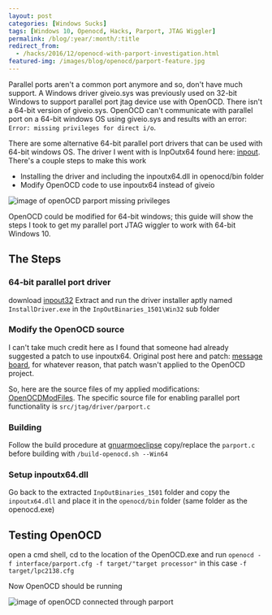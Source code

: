 ```yaml
---
layout: post
categories: [Windows Sucks]
tags: [Windows 10, Openocd, Hacks, Parport, JTAG Wiggler]
permalink: /blog/:year/:month/:title
redirect_from:
  - /hacks/2016/12/openocd-with-parport-investigation.html
featured-img: /images/blog/openocd/parport-feature.jpg
---
```


Parallel ports aren't a common port anymore and so, don't have much support. A Windows driver giveio.sys was previously used on 32-bit Windows to support parallel port jtag device use with OpenOCD. There isn't a 64-bit version of giveio.sys. OpenOCD can't communicate with parallel port on a 64-bit windows OS using giveio.sys and results with an error: `Error: missing privileges for direct i/o`.

There are some alternative 64-bit parallel port drivers that can be used with 64-bit windows OS. The driver I went with is InpOutx64 found here: [inpout](http://www.highrez.co.uk/downloads/inpout32/). There's a couple steps to make this work
- Installing the driver and including the inpoutx64.dll in openocd/bin folder
- Modify OpenOCD code to use inpoutx64 instead of giveio

<img src="/images/blog/openocd/parport-fail.png" alt="image of openOCD parport missing privileges" title = "openOCD missing privileges" class="img-fluid"/>

OpenOCD could be modified for 64-bit windows; this guide will show the steps I took to get my parallel port JTAG wiggler to work with 64-bit Windows 10.

## The Steps
### 64-bit parallel port driver
download [inpout32](http://www.highrez.co.uk/downloads/inpout32/)
Extract and run the driver installer aptly named `InstallDriver.exe` in the `InpOutBinaries_1501\Win32` sub folder

### Modify the OpenOCD source
I can't take much credit here as I found that someone had already suggested a patch to use inpoutx64. Original post here and patch: [message board](https://sourceforge.net/p/openocd/mailman/message/28350777/), for whatever reason, that patch wasn't applied to the OpenOCD project.

So, here are the source files of my applied modifications: [OpenOCDModFiles](https://github.com/tahull/OpenOCDModFiles). The specific source file for enabling parallel port functionality is `src/jtag/driver/parport.c`

### Building
Follow the build procedure at [gnuarmoeclipse](http://gnuarmeclipse.github.io/openocd/build-procedure/)
copy/replace the `parport.c` before building with `/build-openocd.sh --Win64`

### Setup inpoutx64.dll
Go back to the extracted `InpOutBinaries_1501` folder and copy the `inpoutx64.dll` and place it in the `openocd/bin` folder (same folder as the openocd.exe)

## Testing OpenOCD
open a cmd shell, cd to the location of the OpenOCD.exe and run
`openocd -f interface/parport.cfg -f target/"target processor"` in  this case `-f target/lpc2138.cfg`

Now OpenOCD should be running

<img src="/images/blog/openocd/parport-success.png" alt="image of openOCD connected through parport" title = "openOCD connected through parport" class="img-fluid"/>
